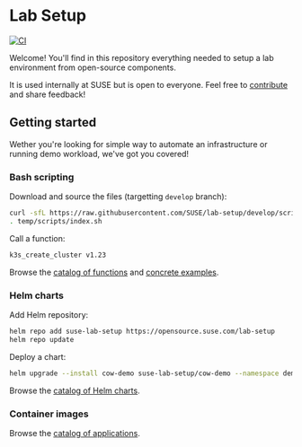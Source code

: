 # Lab Setup

[![CI](https://github.com/SUSE/lab-setup/actions/workflows/ci.yml/badge.svg?branch=develop)](https://github.com/SUSE/lab-setup/actions/workflows/ci.yml)

Welcome! You'll find in this repository everything needed to setup a lab environment from open-source components.

It is used internally at SUSE but is open to everyone. Feel free to [contribute](CONTRIBUTING.md) and share feedback!

## Getting started

Wether you're looking for simple way to automate an infrastructure or running demo workload, we've got you covered!

### Bash scripting

Download and source the files (targetting `develop` branch):

```bash
curl -sfL https://raw.githubusercontent.com/SUSE/lab-setup/develop/scripts/download.sh | GIT_REVISION=refs/heads/develop sh -s -- -o temp
. temp/scripts/index.sh
```

Call a function:

```bash
k3s_create_cluster v1.23
```

Browse the [catalog of functions](scripts/README.md#shell-functions) and [concrete examples](scripts/README.md#concrete-examples).

### Helm charts

Add Helm repository:

```bash
helm repo add suse-lab-setup https://opensource.suse.com/lab-setup
helm repo update
```

Deploy a chart:

```bash
helm upgrade --install cow-demo suse-lab-setup/cow-demo --namespace demo
```

Browse the [catalog of Helm charts](charts/README.md).

### Container images

Browse the [catalog of applications](src/README.md).
